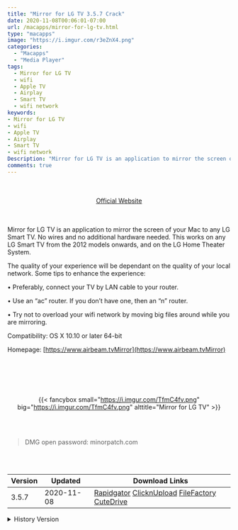 ```yaml
---
title: "Mirror for LG TV 3.5.7 Crack"
date: 2020-11-08T00:06:01-07:00
url: /macapps/mirror-for-lg-tv.html
type: "macapps"
image: "https://i.imgur.com/r3eZnX4.png"
categories:
  - "Macapps"
  - "Media Player"
tags:
  - Mirror for LG TV
  - wifi
  - Apple TV
  - Airplay
  - Smart TV
  - wifi network
keywords:
- Mirror for LG TV
- wifi
- Apple TV
- Airplay
- Smart TV
- wifi network
Description: "Mirror for LG TV is an application to mirror the screen of your Mac to any LG Smart TV. No wires and no additional hardware needed"
comments: true
---
```


<br/>
<br/>
<center>
<a href="https://www.airbeam.tvMirror" target="blank"><div class="border border-blue-500 rounded-lg transition duration-500 
    ease-in-out w-48 text-lg text-blue-500 text-center px-2 hover:bg-blue-500 hover:text-white">
  Official Website 
</div></a>
</center>
<br/>
<br/>

Mirror for LG TV is an application to mirror the screen of your Mac to any LG Smart TV. No wires and no additional hardware needed. This works on any LG Smart TV from the 2012 models onwards, and on the LG Home Theater System.

The quality of your experience will be dependant on the quality of your local network. Some tips to enhance the experience:

• Preferably, connect your TV by LAN cable to your router.

• Use an “ac” router. If you don’t have one, then an “n” router.

• Try not to overload your wifi network by moving big files around while you are mirroring.



Compatibility: OS X 10.10 or later 64-bit

Homepage: [https://www.airbeam.tvMirror](https://www.airbeam.tvMirror)

<br/>
<br/>
<script async src="https://pagead2.googlesyndication.com/pagead/js/adsbygoogle.js"></script>
<ins class="adsbygoogle"
     style="display:block; text-align:center;"
     data-ad-layout="in-article"
     data-ad-format="fluid"
     data-ad-client="ca-pub-8746275014476192"
     data-ad-slot="5144997159"></ins>
<script>
     (adsbygoogle = window.adsbygoogle || []).push({});
</script>
<br/>
<br/>


<center>

{{< fancybox small="https://i.imgur.com/TfmC4fv.png" big="https://i.imgur.com/TfmC4fv.png" alttitle="Mirror for LG TV" >}}

</center>

<br/>
<br/>


> DMG open password: minorpatch.com

<br/>

<br/>
<div id="history_version" class="history_version">

| Version | Updated | Download Links |
| ---- | ---- | ---- |
| 3.5.7 | 2020-11-08 | [Rapidgator](https://ouo.io/X3SjVR)   [ClicknUpload](https://ouo.io/2MpWq1)   [FileFactory](https://ouo.io/OjJ3oQ)   [CuteDrive](https://ouo.io/6cZiJC) |
<details>
<summary>History Version</summary>

| Version | Updated | Download Links |
| ---- | ---- | ---- |
| 3.6 | 2020-04-06 | [UsersCloud](https://ouo.io/x7f5SG)   [ClicknUpload](https://ouo.io/tIKYi8M)   [FileFactory](https://ouo.io/J2tGs3)   [CuteDrive](https://ouo.io/zfFCKq) |
</details>

</div>
